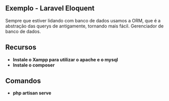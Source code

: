 ## Exemplo - Laravel Eloquent

Sempre que estiver lidando com banco de dados usamos a ORM, que é a abstração das querys de antigamente, tornando mais fácil.
Gerenciador de banco de dados.

## Recursos

- **Instale o Xampp para utilizar o apache e o mysql**
- **Instale o composer**

## Comandos

- **php artisan serve**